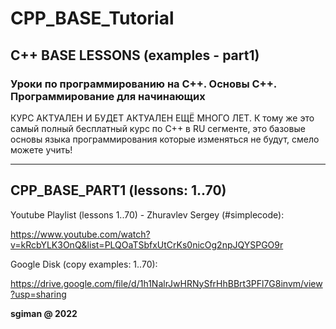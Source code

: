 # CPP_BASE_Tutorial
C++ BASE LESSONS (examples - part1)
---------------------------------------------------------------------------------------------

### Уроки по программированию на C++. Основы C++. Программирование для начинающих

КУРС АКТУАЛЕН И БУДЕТ АКТУАЛЕН ЕЩЁ МНОГО ЛЕТ. 
 К тому же это самый полный бесплатный курс по C++ в RU сегменте, 
 это базовые основы языка программирования которые изменяться не будут, смело можете учить!

---------------------------------------------------------------------------------------------

## CPP_BASE_PART1 (lessons: 1..70)

Youtube Playlist (lessons 1..70) - Zhuravlev Sergey (#simplecode):

https://www.youtube.com/watch?v=kRcbYLK3OnQ&list=PLQOaTSbfxUtCrKs0nicOg2npJQYSPGO9r

Google Disk (copy examples: 1..70):

https://drive.google.com/file/d/1h1NalrJwHRNySfrHhBBrt3PFl7G8invm/view?usp=sharing



**sgiman @ 2022**
 
